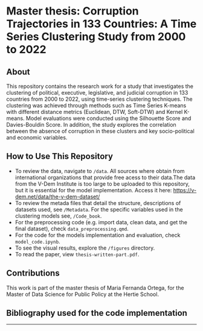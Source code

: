 # Master thesis: Corruption Trajectories in 133 Countries: A Time Series Clustering Study from 2000 to 2022


## About

This repository contains the research work for a study that investigates the clustering of political, executive, legislative, and judicial corruption in 133 countries from 2000 to 2022, using time-series clustering techniques. The clustering was achieved through methods such as Time Series K-means with different distance metrics (Euclidean, DTW, Soft-DTW) and Kernel K-means. Model evaluations were conducted using the Silhouette Score and Davies-Bouldin Score. In addition, the study explores the correlation between the absence of corruption in these clusters and key socio-political and economic variables. 


## How to Use This Repository
- To review the data, navigate to `/data`. All sources where obtain from international organizations that provide free acess to their data.The data from the V-Dem Institute is too large to be uploaded to this repository, but it is essential for the model implementation. Access it here: https://v-dem.net/data/the-v-dem-dataset/
- To review the metada files that detail the structure, descriptions of datasets used, see  `/Metadata`. For the specific variables used in the clustering models see, `/Code_book`. 
- For  the preprocessing code (e.g. import data, clean data, and get the final dataset), check `data_preprocessing.qmd`.
- For the code for the models implementation and evaluation, check `model_code.ipynb`.
- To see the visual results, explore the `/figures` directory.
- To read the paper, view `thesis-written-part.pdf`.


## Contributions
This work is part of the master thesis of Maria Fernanda Ortega, for the Master of Data Science for Public Policy at the Hertie School.

## Bibliography used for the code implementation

--- 
